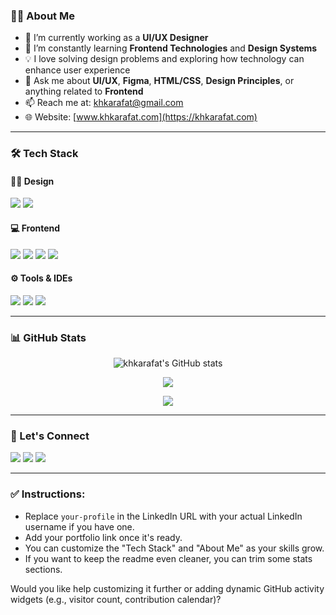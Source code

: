 ### 🧑‍💻 About Me

- 🔭 I’m currently working as a **UI/UX Designer**
- 🌱 I’m constantly learning **Frontend Technologies** and **Design Systems**
- 💡 I love solving design problems and exploring how technology can enhance user experience
- 💬 Ask me about **UI/UX**, **Figma**, **HTML/CSS**, **Design Principles**, or anything related to **Frontend**
- 📫 Reach me at: [khkarafat@gmail.com](mailto:khkarafat@gmail.com)
- 🌐 Website: [www.khkarafat.com](https://khkarafat.com)

---

### 🛠️ Tech Stack

#### 👨‍🎨 Design
<p>
  <img src="https://img.shields.io/badge/Figma-%23F24E1E.svg?style=for-the-badge&logo=figma&logoColor=white" />
  <img src="https://img.shields.io/badge/Adobe%20XD-45046A?style=for-the-badge&logo=Adobe%20XD&logoColor=white" />
</p>

#### 💻 Frontend
<p>
  <img src="https://img.shields.io/badge/HTML5-E34F26?style=for-the-badge&logo=html5&logoColor=white" />
  <img src="https://img.shields.io/badge/CSS3-1572B6?style=for-the-badge&logo=css3&logoColor=white" />
  <img src="https://img.shields.io/badge/Tailwind_CSS-38B2AC?style=for-the-badge&logo=tailwind-css&logoColor=white" />
  <img src="https://img.shields.io/badge/JavaScript-F7DF1E?style=for-the-badge&logo=javascript&logoColor=black" />
</p>

#### ⚙️ Tools & IDEs
<p>
  <img src="https://img.shields.io/badge/VS%20Code-007ACC?style=for-the-badge&logo=visual-studio-code&logoColor=white" />
  <img src="https://img.shields.io/badge/Git-F05032?style=for-the-badge&logo=git&logoColor=white" />
  <img src="https://img.shields.io/badge/GitHub-181717?style=for-the-badge&logo=github&logoColor=white" />
</p>

---

### 📊 GitHub Stats

<p align="center">
  <img src="https://github-readme-stats.vercel.app/api?username=khkarafat&show_icons=true&theme=radical" alt="khkarafat's GitHub stats" />
</p>
<p align="center">
  <img src="https://github-readme-streak-stats.herokuapp.com/?user=khkarafat&theme=radical" />
</p>
<p align="center">
  <img src="https://github-readme-stats.vercel.app/api/top-langs/?username=khkarafat&layout=compact&theme=radical" />
</p>

---

### 🤝 Let's Connect

<p align="left">
  <a href="mailto:karafat.kh@gmail.com"><img src="https://img.shields.io/badge/Gmail-D14836?style=for-the-badge&logo=gmail&logoColor=white" /></a>
  <a href="https://linkedin.com/in/your-profile"><img src="https://img.shields.io/badge/LinkedIn-0A66C2?style=for-the-badge&logo=linkedin&logoColor=white" /></a>
  <a href="https://github.com/khkarafat"><img src="https://img.shields.io/badge/GitHub-100000?style=for-the-badge&logo=github&logoColor=white" /></a>
</p>

---


### ✅ Instructions:

* Replace `your-profile` in the LinkedIn URL with your actual LinkedIn username if you have one.
* Add your portfolio link once it's ready.
* You can customize the "Tech Stack" and "About Me" as your skills grow.
* If you want to keep the readme even cleaner, you can trim some stats sections.

Would you like help customizing it further or adding dynamic GitHub activity widgets (e.g., visitor count, contribution calendar)?
